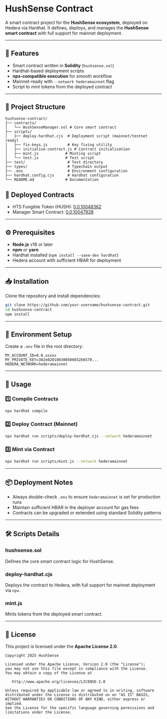 # HushSense Contract  

A smart contract project for the **HushSense ecosystem**, deployed on Hedera via Hardhat. It defines, deploys, and manages the **HushSense smart contract** with full support for mainnet deployment.  

---

## 📌 Features  
- Smart contract written in **Solidity** (`hushsense.sol`)  
- Hardhat-based deployment scripts  
- **npx-compatible execution** for smooth workflow  
- Mainnet-ready with `--network hederamainnet` flag  
- Script to mint tokens from the deployed contract  

---

## 📂 Project Structure  
```
hushsense-contract/
├── contracts/
│   └── HushSenseManager.sol # Core smart contract
├── scripts/
│   ├── deploy-hardhat.cjs  # Deployment script (mainnet/testnet ready)
│   ├── fix-keys.js         # Key fixing utility
│   ├── initialise-contract.js # Contract initialization
│   ├── mint.js            # Minting script
│   └── test.js            # Test script
├── test/                   # Test directory
├── types/                  # Typechain output
├── .env                    # Environment configuration
├── hardhat.config.cjs      # Hardhat configuration
└── README.md              # Documentation
```  

## 🔗 Deployed Contracts
- HTS Fungible Token (HUSH): [0.0.10048362](https://hashscan.io/mainnet/token/0.0.10048362)  
- Manager Smart Contract: [0.0.10047928](https://hashscan.io/mainnet/contract/0.0.10047928)

---

## ⚙️ Prerequisites  
- **Node.js** v18 or later  
- **npm** or **yarn**  
- Hardhat installed (`npm install --save-dev hardhat`)  
- Hedera account with sufficient HBAR for deployment  

---

## 📥 Installation  
Clone the repository and install dependencies:  

```bash
git clone https://github.com/your-username/hushsense-contract.git
cd hushsense-contract
npm install
```

---

## 🔑 Environment Setup  
Create a `.env` file in the root directory:  

```env
MY_ACCOUNT_ID=0.0.xxxxx
MY_PRIVATE_KEY=302e020100300506032b6570...
HEDERA_NETWORK=hederamainnet
```  

---

## 🚀 Usage  

### 1️⃣ Compile Contracts  
```bash
npx hardhat compile
```  

### 2️⃣ Deploy Contract (Mainnet)  
```bash
npx hardhat run scripts/deploy-hardhat.cjs --network hederamainnet
```  

### 3️⃣ Mint via Contract  
```bash
npx hardhat run scripts/mint.js --network hederamainnet
```  

---

## 📦 Deployment Notes  
- Always double-check `.env` to ensure `hederamainnet` is set for production runs  
- Maintain sufficient HBAR in the deployer account for gas fees  
- Contracts can be upgraded or extended using standard Solidity patterns  

---

## 🛠️ Scripts Details  

### **hushsense.sol**  
Defines the core smart contract logic for HushSense.  

### **deploy-hardhat.cjs**  
Deploys the contract to Hedera, with full support for mainnet deployment via `npx`.  

### **mint.js**  
Mints tokens from the deployed smart contract.  

---

## 📜 License  

This project is licensed under the **Apache License 2.0**.  

```
Copyright 2025 HushSense

Licensed under the Apache License, Version 2.0 (the "License");
you may not use this file except in compliance with the License.
You may obtain a copy of the License at

   http://www.apache.org/licenses/LICENSE-2.0

Unless required by applicable law or agreed to in writing, software
distributed under the License is distributed on an "AS IS" BASIS,
WITHOUT WARRANTIES OR CONDITIONS OF ANY KIND, either express or implied.
See the License for the specific language governing permissions and
limitations under the License.
```
